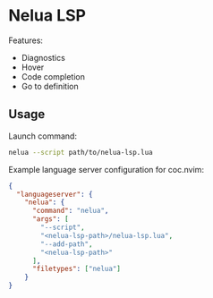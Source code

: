 Nelua LSP
=========

Features:
* Diagnostics
* Hover
* Code completion
* Go to definition

## Usage

Launch command:
```bash
nelua --script path/to/nelua-lsp.lua
```

Example language server configuration for coc.nvim:
```json
{
  "languageserver": {
    "nelua": {
      "command": "nelua",
      "args": [
        "--script",
        "<nelua-lsp-path>/nelua-lsp.lua",
        "--add-path",
        "<nelua-lsp-path>"
      ],
      "filetypes": ["nelua"]
    }
}
```
